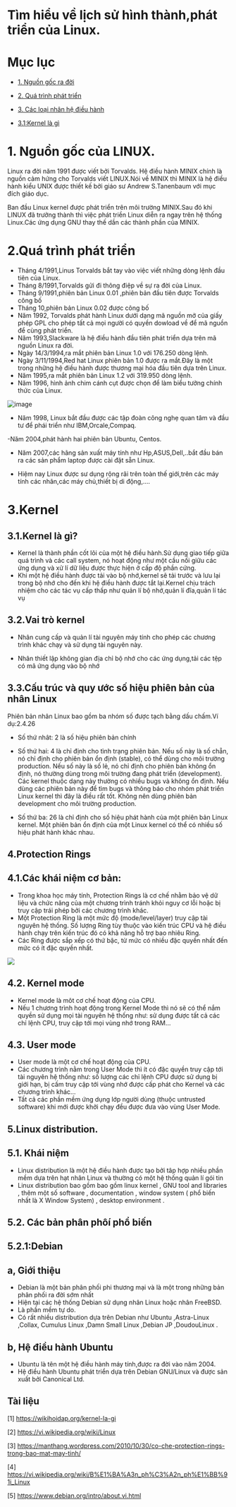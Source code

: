 ﻿
# Tìm hiểu về lịch sử hình thành,phát triển của Linux.

# Mục lục

- [1. Nguồn gốc ra đời](#1)

- [2. Quá trình phát triển](#2)

- [3. Các loại nhân hệ điều hành](#3)

- [3.1:Kernel là gì](#3.1)





<a name="1"><a>
# 1. Nguồn gốc của LINUX.

Linux ra đời năm 1991 được viết bởi Torvalds. Hệ điều hành MINIX chính là nguồn cảm hứng cho Torvalds viết LINUX.Nói về MINIX thì MINIX là hệ điều hành kiểu UNIX được thiết kế bởi giáo sư Andrew S.Tanenbaum với mục đích giáo dục.

Ban đầu Linux kernel được phát triển trên môi trường MINIX.Sau đó khi LINUX đã trưởng thành  thì việc phát triền Linux diễn ra ngay trên hệ thống Linux.Các ứng dụng GNU thay thế dần các thành phần của MINIX.

<a name="2"></a>
# 2.Quá trình phát triển

-  Tháng 4/1991,Linus Torvalds bắt tay vào việc viết những dòng lệnh đầu tiên của Linux.
- Tháng 8/1991,Torvalds gửi đi thông điệp về sự ra đời của Linux.
-  Tháng 9/1991,phiên bản Linux 0.01 ,phiên bản đầu tiên được Torvalds công bố
- Tháng 10,phiên bản Linux 0.02 được công bố
- Năm 1992, Torvalds phát hành Linux dưới dạng mã nguồn mở của giấy phép GPL cho phép tất cả mọi người có quyền dowload về để mã nguồn để cùng phát triển.
- Năm 1993,Slackware là hệ điều hành đầu tiên phát triển dựa trên mã nguồn Linux ra đời.
- Ngày 14/3/1994,ra mắt phiên bản Linux 1.0 với 176.250 dòng lệnh.
- Ngày 3/11/1994,Red hat Linux phiên bản 1.0 được ra mắt.Đây là một trong những hệ điều hành được thương mại hóa đầu tiên dựa trên Linux.
- Năm 1995,ra mắt phiên bản Linux 1.2 với 319.950 dòng lệnh.
- Năm 1996, hình ảnh chim cánh cụt được chọn để làm biểu tưởng chính thức của Linux.

![image](https://upload.wikimedia.org/wikipedia/commons/thumb/3/35/Tux.svg/800px-Tux.svg.png)

- Năm 1998, Linux bắt đầu được các tập đoàn công nghẹ quan tâm và đầu tư để phái triển như IBM,Orcale,Compaq.

-Năm 2004,phát hành hai phiên bản Ubuntu, Centos.

- Năm 2007,các hãng sản xuất máy tính như Hp,ASUS,Dell,..bắt đầu bán ra các sản phẩm laptop được cài đặt sẵn Linux.

- Hiệm nay Linux được sư dụng rộng rãi trên toàn thế giới,trên các máy tính các nhân,các máy chủ,thiết bị di động,....
<a name="3"></a>
# 3.Kernel

<a name="3.1"></a>
## 3.1.Kernel là gì? 

- Kernel là thành phần cốt lõi của một hệ điều hành.Sử dụng giao tiếp giữa quá trình và các call system, nó hoạt động như một cầu nối giữu các ứng dụng và xử lí dữ liệu được thực hiện ở cấp độ phần cứng. 
- Khi một hệ điều hành được tải vào bộ nhớ,kernel sẽ tải trước và lưu lại trong bộ nhớ cho đến khi hệ điều hành được tắt lại.Kernel chịu trách nhiệm cho các tác vụ cấp thấp như quản lí bộ nhớ,quản lí đĩa,quản lí tác vụ

<a name="3.2"></a>
## 3.2.Vai trò kernel 

- Nhân cung cấp và quản lí tài nguyên máy tính cho phép các chương trình khác chạy và sử dụng tài nguyên này.

- Nhân thiết lập không gian địa chỉ bộ nhớ cho các ứng dụng,tải các tệp có mã ứng dụng vào bộ nhớ

<a name="3.3"></a>
## 3.3.Cấu trúc và quy ước số hiệu phiên bản của nhân Linux

 Phiên bản nhân Linux bao gồm ba nhóm số được tạch bằng dấu chấm.Ví dụ:2.4.26
 
 - Số thứ nhât: 2 là số hiệu phiên bản chính
 - Số thứ hai: 4 là chỉ định cho tình trạng phiên bản. Nếu số này là số chẵn, nó chỉ định cho phiên bản ổn định (stable), có thể dùng      cho môi trường production. Nếu số này là số lẻ, nó chỉ định cho phiên bản không ổn định, nó thường dùng trong môi trường đang phát      triển (development). Các kernel thuộc dạng này thường có nhiều bugs và không ổn định. Nếu dùng các phiên bản này để tìm bugs và thông    báo cho nhóm phát triển Linux kernel thì đây là điều rất tốt. Không nên dùng phiên bản development cho môi trường production.
 
 - Số thứ ba: 26 là chỉ định cho số hiệu phát hành của một phiên bản Linux kernel. Một phiên bản ổn định của một Linux kernel có thể có    nhiều số hiệu phát hành khác nhau.
 <a name="4"></a>
 ## 4.Protection Rings
 
 <a name="4.1"></a>
 ## 4.1.Các khái niệm cơ bản:
 - Trong khoa học máy tính, Protection Rings là cơ chế nhằm bảo vệ dữ liệu và chức năng của một chương trình tránh khỏi nguy cơ lỗi hoặc bị truy cập trái phép bởi các chương trình khác.
 - Một Protection Ring là một mức độ (mode/level/layer) truy cập tài nguyên hệ thống. Số lượng Ring tùy thuộc vào kiến trúc CPU và hệ điều hành chạy trên kiến trúc đó có khả năng hỗ trợ bao nhiêu Ring.
 - Các Ring được sắp xếp có thứ bậc, từ mức có nhiều đặc quyền nhất  đến mức có ít đặc quyền nhất.
 
 ![](https://manthang.files.wordpress.com/2010/10/protection-rings.jpg)
 <a name="4.2"></a>
 ## 4.2. Kernel mode
 - Kernel mode là môt cơ chế hoạt động của CPU.
 - Nếu 1 chương trình hoạt động trong Kernel Mode thì nó sẽ có thể nắm quyền sử dụng mọi tài nguyên hệ thống như: sử dụng được tất cả     các chỉ lệnh CPU, truy cập tới mọi vùng nhớ trong RAM…
 
 <a name="4.3"></a>
 ## 4.3. User mode
 - User mode là một cơ chế hoạt động của CPU.
 - Các chương trình nằm trong User Mode thì ít có đặc quyền truy cập tới tài nguyên hệ thống như: số lượng các chỉ lệnh CPU được sử dụng    bị giới hạn, bị cấm truy cập tới vùng nhớ được cấp phát cho Kernel và các chương trình khác…
 - Tất cả các phần mềm ứng dụng lớp người dùng (thuộc untrusted software) khi mới được khởi chạy đều được đưa vào vùng User Mode.
 
 <a name="5"></a>
 ## 5.Linux distribution.
 
<a name="5.1"></a> 
 ## 5.1. Khái niệm
 
 - Linux distribution là một hệ điều hành được tạo bởi tâp hợp nhiều phần mềm dựa trên hạt nhân Linux và thường có một hệ thống quản lí gói tin
 - Linux distribution bao gồm bao gồm linux kernel , GNU tool and libraries , thêm một số software , documentation , window system ( phổ biến nhất là X Window System) , desktop environment .
 
 <a name="5.2"></a>
 ## 5.2. Các bản phân phôí phổ biến

<a name="5.2.1"></a>
 ## 5.2.1:Debian
 
 <a name="5.2.1.1"></a>
 ## a, Giới thiệu
 - Debian là một bản phân phối phi thương mại và là một trong những bản phân phối ra đời sớm nhất
 - Hiện tại các hệ thống Debian sử dụng nhân Linux hoặc nhân FreeBSD.
 - Là phần mềm tự do.
 - Có rất nhiều distribution dựa trên Debian như Ubuntu ,Astra-Linux ,Collax, Cumulus Linux ,Damn Small Linux ,Debian JP ,DoudouLinux . 
 <a name="5.2.1.2"></a>
 ## b, Hệ điều hành Ubuntu
 - Ubuntu là tên một hệ điều hành máy tính,được ra đời vào năm 2004.
 - Hệ điều hành Ubuntu phát triển dựa trên Debian GNU/Linux và được sản xuất bởi Canonical Ltd.
 
 
 
 
 
 
 
 
 
 


## Tài liệu

[1] https://wikihoidap.org/kernel-la-gi

[2] https://vi.wikipedia.org/wiki/Linux

[3] https://manthang.wordpress.com/2010/10/30/co-che-protection-rings-trong-bao-mat-may-tinh/

[4] https://vi.wikipedia.org/wiki/B%E1%BA%A3n_ph%C3%A2n_ph%E1%BB%91i_Linux
 
[5] https://www.debian.org/intro/about.vi.html
